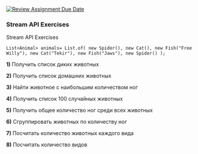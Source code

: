 [![Review Assignment Due Date](https://classroom.github.com/assets/deadline-readme-button-24ddc0f5d75046c5622901739e7c5dd533143b0c8e959d652212380cedb1ea36.svg)](https://classroom.github.com/a/aqTua35K)
### Stream API Exercises
Stream API Exercises

`List<Animal> animals= List.of(
        new Spider(),
        new Cat(),
        new Fish("Free Willy"),
        new Cat("Tekir"),
        new Fish("Jaws"),
        new Spider()
);`

**1)** Получить список диких животных

**2)** Получить список домашних животных

**3)** Найти животное с наибольшим количеством ног

**4)** Получить список 100 случайных животных

**5)** Получить общее количество ног среди всех животных

**6)** Сгруппировать животных по количеству ног

**7)** Посчитать количество животных каждого вида

**8)** Посчитать количество видов

